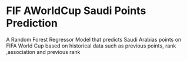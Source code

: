 # FIF AWorldCup Saudi Points Prediction
A Random Forest Regressor Model that predicts Saudi Arabias points on FIFA World Cup based on historical data such as previous points, rank ,association and previous rank
